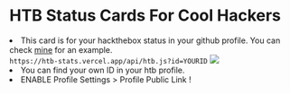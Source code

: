 <h1>HTB Status Cards For Cool Hackers</h1>
<li>This card is for your hackthebox status in your github profile. You can check <a href="https://github.com/dogujen">mine</a> for an example. </li>
<code>https://htb-stats.vercel.app/api/htb.js?id=YOURID</code>
<img src="https://htb-stats.vercel.app/api/htb.js?id=2433453"/>
<li>You can find your own ID in your htb profile.</li>
<li><a color="red"> ENABLE Profile Settings > Profile Public Link !</a></li>

